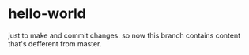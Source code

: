# hello-world
just to make and commit changes.
so now this branch contains content that's defferent from master.
